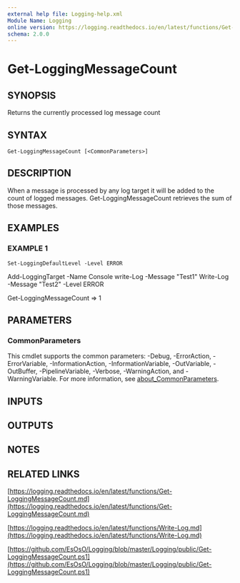 ```yaml
---
external help file: Logging-help.xml
Module Name: Logging
online version: https://logging.readthedocs.io/en/latest/functions/Get-LoggingMessageCount.md
schema: 2.0.0
---
```


# Get-LoggingMessageCount

## SYNOPSIS
Returns the currently processed log message count

## SYNTAX

```
Get-LoggingMessageCount [<CommonParameters>]
```

## DESCRIPTION
When a message is processed by any log target it will be added
to the count of logged messages.
Get-LoggingMessageCount retrieves the sum of those messages.

## EXAMPLES

### EXAMPLE 1
```
Set-LoggingDefaultLevel -Level ERROR
```

Add-LoggingTarget -Name Console
write-Log -Message "Test1"
Write-Log -Message "Test2" -Level ERROR

Get-LoggingMessageCount
=\> 1

## PARAMETERS

### CommonParameters
This cmdlet supports the common parameters: -Debug, -ErrorAction, -ErrorVariable, -InformationAction, -InformationVariable, -OutVariable, -OutBuffer, -PipelineVariable, -Verbose, -WarningAction, and -WarningVariable. For more information, see [about_CommonParameters](http://go.microsoft.com/fwlink/?LinkID=113216).

## INPUTS

## OUTPUTS

## NOTES

## RELATED LINKS

[https://logging.readthedocs.io/en/latest/functions/Get-LoggingMessageCount.md](https://logging.readthedocs.io/en/latest/functions/Get-LoggingMessageCount.md)

[https://logging.readthedocs.io/en/latest/functions/Write-Log.md](https://logging.readthedocs.io/en/latest/functions/Write-Log.md)

[https://github.com/EsOsO/Logging/blob/master/Logging/public/Get-LoggingMessageCount.ps1](https://github.com/EsOsO/Logging/blob/master/Logging/public/Get-LoggingMessageCount.ps1)

